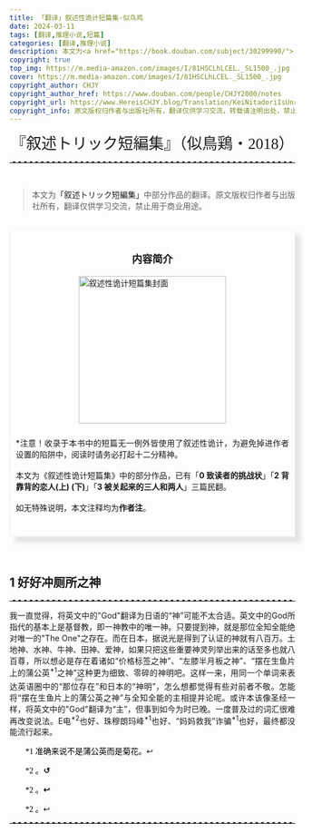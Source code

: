 ```yaml
---
title: 「翻译」叙述性诡计短篇集·似鸟鸡
date: 2024-03-11
tags: [翻译,推理小说,短篇]
categories: [翻译,推理小说]
description: 本文为<a href="https://book.douban.com/subject/30299990/">「叙述トリック短編集」</a>中部分作品的翻译。原文版权归作者与出版社所有，翻译仅供学习交流，禁止用于商业用途。
copyright: true
top_img: https://m.media-amazon.com/images/I/81HSCLhLCEL._SL1500_.jpg
cover: https://m.media-amazon.com/images/I/81HSCLhLCEL._SL1500_.jpg
copyright_author: CHJY
copyright_author_href: https://www.douban.com/people/CHJY2000/notes
copyright_url: https://www.HereisCHJY.blog/Translation/KeiNitadoriIsUnreliableNarrator
copyright_info: 原文版权归作者与出版社所有，翻译仅供学习交流，转载请注明出处，禁止用于商业用途。
---
```

<script>
document.addEventListener("DOMContentLoaded", function() {
    var link = document.getElementById("myLink");
    var tooltip = document.getElementById("tooltip");

    link.addEventListener("click", function(e) {
        e.preventDefault();
        if(tooltip.style.display === "none") {
            tooltip.style.display = "block";
        } else {
            tooltip.style.display = "none";
        }
    });
});
</script>
<html>
    <head>
        <style>
            @import url('https://fonts.googleapis.com/css2?family=Ma+Shan+Zheng&family=Shippori+Mincho+B1:wght@600&display=swap');
            p {
                text-align:justify;
            }
            p a {
                text-decoration: none;
                text-decoration-line: none;
                text-decoration-color: none;
                text-decoration-style: none;
            }
            .pextra {
                text-indent:2em;
                font-family: "STSong";
                font-size:14px;
                color: Black;
                text-align:justify;
            }
            CENTER {
                font-size: 27PX;
                font-style: bold;
                font-family: 'Shippori Mincho B1', serif;
            }
            hr {
                border: none; /* 移除默认的边框样式 */
                border-top: 2.5px dashed #E3E3E3; /* 设置上边框为1像素的虚线，颜色为黑色 */
            }
            .hhr {
                border: none; /* 移除默认的边框样式 */
                border-bottom: 2.5px dashed #E3E3E3; /* 设置上边框为1像素的虚线，颜色为黑色 */
            }
            .centera{
                font-size: 22PX;
                text-align: center;
                font-weight: bold;
            }
            .containerab {
                display: flex;
                flex-direction: column;
                align-items: center;
                justify-content: space-between;
                width: AUTO;
                background-color: transparent;
             }
            .centerab{
                font-size: 16PX;
                writing-mode: vertical-rl;
                display: flex;        
                justify-content: center;
                align-items: center;
                font-family: 'STKaiti', serif;
                font-weight: bold;
            }
            .bg-grid {
                position: relative;
                height: auto;
                padding: 10px;
                padding-top: 30px;
                padding-left: 30px;
                padding-right: 30px;
                background-color: hsla(60, 100%, 95%, 0.2);
                background-image: linear-gradient(#FFF9D4 1px, transparent 0), linear-gradient(90deg, #FFFFFF 1px, transparent 0);
                background-size: 21px 21px, 21px 21px;
                background-position: center;
                font-family: 'Ma Shan Zheng';
                font-size:18PX;
                border: .0px solid rgba(0, 0, 0,.05);
                box-sizing: border-box;
                box-shadow: 10px 10px 7.5px rgba(0, 0, 0,.1);
                text-align:justify;
            }
            .bg-grid:before {
                top: 0;
                width: 10px;
            }
            .bg-grid:after {
                top: 26px;
                width: 28px;
                border-radius: 50%;
            }
            .bg-blank {
                position: relative;
                height: auto;
                padding: 10px;
                padding-top: 20px;
                padding-left: 30px;
                padding-right: 30px;
                background-color: white;
                background-image: white;
                background-size: 21px 21px, 21px 21px;
                background-position: center;
                font-family: 'Ma Shan Zheng', cursive;
                font-size:18px;
                border: .25px solid rgba(0, 0, 0,.05);
                box-sizing: border-box;
                box-shadow: 10px 10px 15px rgba(0, 0, 0,.1);
                text-align:justify;
            }
            .bg-blank:before {
                top: 0;
                width: 30px;
            }
            .bg-blank:after {
                top: 26px;
                width: 50px;
                border-radius: 50%;
            }
            .dots {
                background-image: radial-gradient(.15em .15em at center center,black,black 50%,transparent);
                background-position: bottom right;
                background-repeat: repeat-x; 
                background-size: 1em 0.3em;
                padding-bottom: .4em; 
            }
            .container {
                display: flex;
                flex-direction: column;
                align-items: center;
                justify-content: space-between;
                width: AUTO;
                background-color: transparent;
                border: .01px solid rgba(0, 0, 0,.05);
                box-sizing: border-box;
                box-shadow: 10px 10px 7.5px rgba(0, 0, 0,.1);
                padding-bottom:0px;
                padding-top:15px;
             }
            .content {
                display: flex;
            }
            .image {
                flex: 0.4;
                display: flex;
                align-items: center;
                justify-content: space-between;
                margin-left: 15px;
                margin-right: 15px;
                margin-top: -12px;
            }
            .text {
                flex: 1.2;
                padding: 10px;
                margin-right: 20px;
                text-align:justify;
            }
            .title {
                order:-1;
                display: flex;
                MARGIN-TOP:5PX;
                justify-content: space-between;
                align-items: center;
                text-align: center;
                font-size: 18px; 
            }
            .tooltip {
                position: relative;
                display: inline-block;
            }
            .tooltip .tooltiptext {
                visibility: hidden;
                min-width:350PX;
                max-width: 500px;
                background-color: #17242C;
                color: #fff;
                font-family: "STSong";
                text-align: center;
                font-size: 13px;
                border-radius: 10px;
                padding: 5px 15px;
                position: absolute;
                z-index: 0;
                bottom: 100%;
                left: 50%;
                transform: translateX(-50%); /* 使用transform来居中 */
                opacity: 0.5;
                transition: opacity 0.3s;
            }
            .tooltip .tooltiptext::after {
                content: " ";
                position: absolute;
                top: 100%;
                left: 50%;
                margin-left: 0px;
                border-width: 5px;
                border-style: solid;
                border-color: #17242C transparent transparent transparent;
                transform: translateX(-50%);
            }
            .tooltip:hover .tooltiptext {
                visibility: visible;
                opacity: 0.9;
            }
            @media screen and (max-width: 1000px) {
                .content {
                    flex-direction: column;
                    align-items: center;
                    justify-content: flex-start;
                }
                .image {
                    order:1;
                    flex:1;
                    margin: 0;
                }
                .text {
                    order:2;
                    flex:1;
                    margin: 0;
                }
                .tooltip .tooltiptext {
                    display: none;
                }
                .tooltip .tooltiptext::after {
                    display: none;
                }           
        </style>
    </head>
<body>

<center> 『叙述トリック短編集』（似鳥鶏・2018）</center>

<HR>

<BR>

> 本文为<a href="https://book.douban.com/subject/30299990/">「叙述トリック短編集」</a>中部分作品的翻译。原文版权归作者与出版社所有，翻译仅供学习交流，禁止用于商业用途。

<BR>

<div class="container">
    <div class="title">
        <P><a href="https://book.douban.com/subject/30299990/"><b>内容简介</b></a></P>
    </div>
    <div class="content">
        <div class="image">
            <img src="https://m.media-amazon.com/images/I/712acjY36OL._SL1424_.jpg" height=260px alt="叙述性诡计短篇集封面">
        </div>
        <div class="text">
            <p>
             *注意！收录于本书中的短篇无一例外皆使用了叙述性诡计，为避免掉进作者设置的陷阱中，阅读时请务必打起十二分精神。<br><br>本文为《叙述性诡计短篇集》中的部分作品，已有「<a href="https://www.douban.com/note/860201946/"><b>0 致读者的挑战状</b></a>」「<b>2 背靠背的恋人</b><a href="https://www.jianshu.com/p/c0780af53a72"><b>(上)</b></a><a href="https://www.jianshu.com/p/7346a4291fb5"><b> (下)</b></a>」「<a href="https://www.douban.com/note/784163293/"><b>3 被关起来的三人和两人</b></a>」三篇民翻。<br><br> 如无特殊说明，本文注释均为<b>作者注</b>。</p>
            <br>
        </div>
    </div>
</div>


<BR>
<BR>

## 1 好好冲厕所之神
<HR>

我一直觉得，将英文中的"God"翻译为日语的“神”可能不太合适。英文中的God所指代的基本上是基督教，即一神教中的唯一神。只要提到神，就是那位全知全能绝对唯一的"The One"之存在。而在日本，据说光是得到了认证的神就有八百万。土地神、水神、牛神、田神、爱神，如果只把这些重要神灵列举出来的话至多也就八百尊，所以想必是存在着诸如“价格标签之神”、“左膝半月板之神”、“摆在生鱼片上的蒲公英<a href="#footnote1-1" id="context1-1" class="tooltip"><sup>*1</sup><span class="tooltiptext">准确来说不是蒲公英而是菊花</span></a>之神”这种更为细致、零碎的神明吧。这样一来，用同一个单词来表达英语圈中的“<ruby>那位存在<rt>God</rt></ruby>”和日本的“神明”，怎么想都觉得有些对前者不敬。怎能将“摆在生鱼片上的蒲公英之神”与全知全能的主相提并论呢。或许本该像圣经一样，将英文中的"God"翻译为“主”，但事到如今为时已晚。一度普及过的词汇很难再改变说法。E电<a href="#footnote1-2" id="context1-2" class="tooltip"><sup>*2</sup><span class="tooltiptext"></span></a>也好、珠穆朗玛峰<a href="#footnote1-3" id="context1-3" class="tooltip"><sup>*1</sup><span class="tooltiptext"></span></a>也好、“妈妈救我”诈骗<a href="#footnote1-4" id="context1-4" class="tooltip"><sup>*1</sup><span class="tooltiptext"></span></a>也好，最终都没能流行起来。

<div class="pextra">
    <p id="footnote1-1">*1 准确来说不是蒲公英而是菊花。<a href="#context1-1">&#8203;&hookleftarrow;&#8203;</a><p>
    <p id="footnote1-2">*2 。<a href="#context1-2"><b>↺</b></a><p>
    <p id="footnote1-3">*2 。<a href="#context1-3"><b>↩</b></a><p>
    <p id="footnote1-4">*2 。<a href="#context1-4">↩</a><p>
</div>

<hr>
